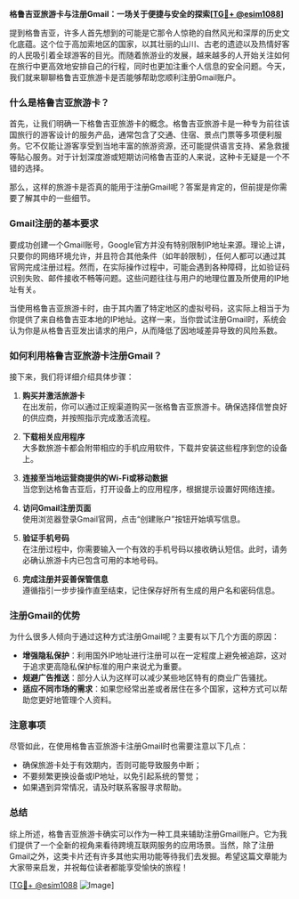 **格鲁吉亚旅游卡与注册Gmail：一场关于便捷与安全的探索[[TG💪+ @esim1088](https://t.me/s/esim1088)]**

提到格鲁吉亚，许多人首先想到的可能是它那令人惊艳的自然风光和深厚的历史文化底蕴。这个位于高加索地区的国家，以其壮丽的山川、古老的遗迹以及热情好客的人民吸引着全球游客的目光。而随着旅游业的发展，越来越多的人开始关注如何在旅行中更高效地安排自己的行程，同时也更加注重个人信息的安全问题。今天，我们就来聊聊格鲁吉亚旅游卡是否能够帮助您顺利注册Gmail账户。

### 什么是格鲁吉亚旅游卡？

首先，让我们明确一下格鲁吉亚旅游卡的概念。格鲁吉亚旅游卡是一种专为前往该国旅行的游客设计的服务产品，通常包含了交通、住宿、景点门票等多项便利服务。它不仅能让游客享受到当地丰富的旅游资源，还可能提供语言支持、紧急救援等贴心服务。对于计划深度游或短期访问格鲁吉亚的人来说，这种卡无疑是一个不错的选择。

那么，这样的旅游卡是否真的能用于注册Gmail呢？答案是肯定的，但前提是你需要了解其中的一些细节。

### Gmail注册的基本要求

要成功创建一个Gmail账号，Google官方并没有特别限制IP地址来源。理论上讲，只要你的网络环境允许，并且符合其他条件（如年龄限制），任何人都可以通过其官网完成注册过程。然而，在实际操作过程中，可能会遇到各种障碍，比如验证码识别失败、邮件接收不畅等问题。这些问题往往与用户的地理位置及所使用的IP地址有关。

当使用格鲁吉亚旅游卡时，由于其内置了特定地区的虚拟号码，这实际上相当于为你提供了来自格鲁吉亚本地的IP地址。这样一来，当你尝试注册Gmail时，系统会认为你是从格鲁吉亚发出请求的用户，从而降低了因地域差异导致的风险系数。

### 如何利用格鲁吉亚旅游卡注册Gmail？

接下来，我们将详细介绍具体步骤：

1. **购买并激活旅游卡**  
   在出发前，你可以通过正规渠道购买一张格鲁吉亚旅游卡。确保选择信誉良好的供应商，并按照指示完成激活流程。

2. **下载相关应用程序**  
   大多数旅游卡都会附带相应的手机应用软件，下载并安装这些程序到您的设备上。

3. **连接至当地运营商提供的Wi-Fi或移动数据**  
   当您到达格鲁吉亚后，打开设备上的应用程序，根据提示设置好网络连接。

4. **访问Gmail注册页面**  
   使用浏览器登录Gmail官网，点击“创建账户”按钮开始填写信息。

5. **验证手机号码**  
   在注册过程中，你需要输入一个有效的手机号码以接收确认短信。此时，请务必确认旅游卡内已包含可用的本地号码。

6. **完成注册并妥善保管信息**  
   遵循指引一步步操作直至结束，记住保存好所有生成的用户名和密码信息。

### 注册Gmail的优势

为什么很多人倾向于通过这种方式注册Gmail呢？主要有以下几个方面的原因：

- **增强隐私保护**：利用国外IP地址进行注册可以在一定程度上避免被追踪，这对于追求更高隐私保护标准的用户来说尤为重要。
- **规避广告推送**：部分人认为这样可以减少某些地区特有的商业广告骚扰。
- **适应不同市场的需求**：如果您经常出差或者居住在多个国家，这种方式可以帮助您更好地管理个人资料。

### 注意事项

尽管如此，在使用格鲁吉亚旅游卡注册Gmail时也需要注意以下几点：

- 确保旅游卡处于有效期内，否则可能导致服务中断；
- 不要频繁更换设备或IP地址，以免引起系统的警觉；
- 如果遇到异常情况，请及时联系客服寻求帮助。

### 总结

综上所述，格鲁吉亚旅游卡确实可以作为一种工具来辅助注册Gmail账户。它为我们提供了一个全新的视角来看待跨境互联网服务的应用场景。当然，除了注册Gmail之外，这类卡片还有许多其他实用功能等待我们去发掘。希望这篇文章能为大家带来启发，并祝每位读者都能享受愉快的旅程！

[[TG💪+ @esim1088](https://t.me/s/esim1088) ![Image](https://i.postimg.cc/4NQfJmqS/Snipaste-2025-05-13-00-14-12.png)]